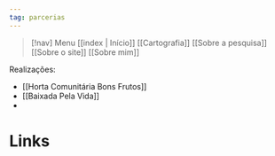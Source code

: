 ```yaml
---
tag: parcerias
---
```

> [!nav]  Menu
> [[index | Início]] [[Cartografia]] [[Sobre a pesquisa]]  [[Sobre o site]] [[Sobre mim]]

Realizações:
- [[Horta Comunitária Bons Frutos]]
- [[Baixada Pela Vida]]
- 

# Links
